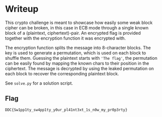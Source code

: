 # Writeup

This crypto challenge is meant to showcase how easily some weak block cipher can be broken, in this case in ECB mode through a single known block of a (plaintext, ciphertext)-pair.
An encrypted flag is provided together with the encryption function it was encrypted with.

The encryption function splits the message into 8-character blocks. The key is used to generate a permutation, which is used on each block to shuffle them.
Guessing the plaintext starts with `'The flag'`, the permutation can be easily found by mapping the known chars to their position in the ciphertext.
The message is decrypted by using the leaked permutation on each block to recover the corresponding plaintext block.

See `solve.py` for a solution script.

## Flag

`DDC{Sw1pp1ty_sw4pp1ty_y0ur_pl41nt3xt_1s_n0w_my_pr0p3rty}`
